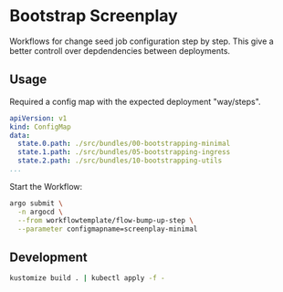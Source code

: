# Bootstrap Screenplay

Workflows for change seed job configuration step by step. This give a better controll over depdendencies between deployments.

## Usage

Required a config map with the expected deployment "way/steps".

```yaml
apiVersion: v1
kind: ConfigMap
data:
  state.0.path: ./src/bundles/00-bootstrapping-minimal
  state.1.path: ./src/bundles/05-bootstrapping-ingress
  state.2.path: ./src/bundles/10-bootstrapping-utils
...
```


Start the Workflow:

```sh
argo submit \
  -n argocd \
  --from workflowtemplate/flow-bump-up-step \
  --parameter configmapname=screenplay-minimal
```

## Development

```sh
kustomize build . | kubectl apply -f -
```
